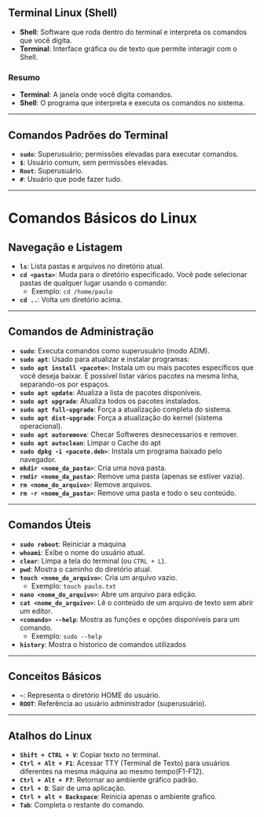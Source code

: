 ## Terminal Linux (Shell)

- **Shell**: Software que roda dentro do terminal e interpreta os comandos que você digita.
- **Terminal**: Interface gráfica ou de texto que permite interagir com o Shell.
  
### Resumo

- **Terminal**: A janela onde você digita comandos.
- **Shell**: O programa que interpreta e executa os comandos no sistema.

---

## Comandos Padrões do Terminal

- **`sudo`**: Superusuário; permissões elevadas para executar comandos.
- **`$`**: Usuário comum, sem permissões elevadas.
- **`Root`**: Superusuário.
- **`#`**: Usuário que pode fazer tudo.

---


# Comandos Básicos do Linux

## Navegação e Listagem

- **`ls`**: Lista pastas e arquivos no diretório atual.
- **`cd <pasta>`**: Muda para o diretório especificado. Você pode selecionar pastas de qualquer lugar usando o comando:
  - Exemplo: `cd /home/paulo`
- **`cd ..`**: Volta um diretório acima.

---

## Comandos de Administração

- **`sudo`**: Executa comandos como superusuário (modo ADM).
- **`sudo apt`**: Usado para atualizar e instalar programas:
- **`sudo apt install <pacote>`**: Instala um ou mais pacotes específicos que você deseja baixar. É possível listar vários pacotes na mesma linha, separando-os por espaços.
- **`sudo apt update`**: Atualiza a lista de pacotes disponíveis.
- **`sudo apt upgrade`**: Atualiza todos os pacotes instalados.
- **`sudo apt full-upgrade`**: Força a atualização completa do sistema.
- **`sudo apt dist-upgrade`**: Força a atualização do kernel (sistema operacional).
- **`sudo apt autoremove`**: Checar Softweres desnecessarios e remover.
- **`sudo apt autoclean`**: Limpar o Cache do apt
- **`sudo dpkg -i <pacote.deb>`**: Instala um programa baixado pelo navegador.
- **`mkdir <nome_da_pasta>`**: Cria uma nova pasta.
- **`rmdir <nome_da_pasta>`**: Remove uma pasta (apenas se estiver vazia).
- **`rm <nome_do_arquivo>`**: Remove arquivos.
- **`rm -r <nome_da_pasta>`**: Remove uma pasta e todo o seu conteúdo.

---

## Comandos Úteis
- **`sudo reboot`**: Reiniciar a maquina
- **`whoami`**: Exibe o nome do usuário atual.
- **`clear`**: Limpa a tela do terminal (ou `CTRL + L`).
- **`pwd`**: Mostra o caminho do diretório atual.
- **`touch <nome_do_arquivo>`**: Cria um arquivo vazio.
  - Exemplo: `touch paulo.txt`
- **`nano <nome_do_arquivo>`**: Abre um arquivo para edição.
- **`cat <nome_do_arquivo>`**: Lê o conteúdo de um arquivo de texto sem abrir um editor.
- **`<comando> --help`**: Mostra as funções e opções disponíveis para um comando.
  - Exemplo: `sudo --help`
- **`history`**: Mostra o historico de comandos utilizados
---

## Conceitos Básicos

- **`~`**: Representa o diretório HOME do usuário.
- **`ROOT`**: Referência ao usuário administrador (superusuário).

---

## Atalhos do Linux

- **`Shift + CTRL + V`**: Copiar texto no terminal.
- **`Ctrl + Alt + F1`**: Acessar TTY (Terminal de Texto) para usuários diferentes na mesma máquina ao mesmo tempo(F1-F12).
- **`Ctrl + Alt + F7`**: Retornar ao ambiente gráfico padrão.
- **`Ctrl + D`**: Sair de uma aplicação.
- **`Ctrl + alt + Backspace`**: Reinicia apenas o ambiente grafico.
- **`Tab`**: Completa o restante do comando.
